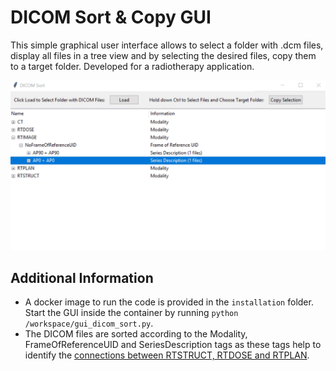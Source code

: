 # DICOM Sort & Copy GUI
This simple graphical user interface allows to select a folder with .dcm files, display all files in a tree view and by selecting the desired files, copy them to a target folder. Developed for a radiotherapy application.

![plot](./gui.png)

## Additional Information
* A docker image to run the code is provided in the `installation` folder. Start the GUI inside the container by running `python /workspace/gui_dicom_sort.py`.
* The DICOM files are sorted according to the Modality, FrameOfReferenceUID and SeriesDescription tags as these tags help to identify the [connections between RTSTRUCT, RTDOSE and RTPLAN](https://pubmed.ncbi.nlm.nih.gov/25147130/).
